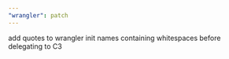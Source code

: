 ```yaml
---
"wrangler": patch
---
```


add quotes to wrangler init names containing whitespaces before delegating to C3
